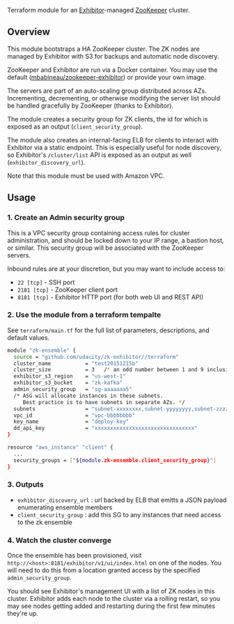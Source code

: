 Terraform module for an [Exhibitor](https://github.com/Netflix/exhibitor)-managed [ZooKeeper](http://zookeeper.apache.org/) cluster.

## Overview

This module bootstraps a HA ZooKeeper cluster. The ZK nodes are managed by Exhibitor with S3 for backups and automatic node discovery.

ZooKeeper and Exhibitor are run via a Docker container. You may use the default ([mbabineau/zookeeper-exhibitor](https://hub.docker.com/r/udacity/zk-exhibitor)) or provide your own image.

The servers are part of an auto-scaling group distributed across AZs. Incrementing, decrementing, or otherwise modifying the server list should be handled gracefully by ZooKeeper (thanks to Exhibitor).

The module creates a security group for ZK clients, the id for which is exposed as an output (`client_security_group`).

The module also creates an internal-facing ELB for clients to interact with Exhibitor via a static endpoint. This is especially useful for node discovery, so Exhibitor's `/cluster/list` API is exposed as an output as well (`exhibitor_discovery_url`).

Note that this module must be used with Amazon VPC.

## Usage

### 1. Create an Admin security group
This is a VPC security group containing access rules for cluster administration, and should be locked down to your IP range, a bastion host, or similar. This security group will be associated with the ZooKeeper servers.

Inbound rules are at your discretion, but you may want to include access to:
* `22 [tcp]` - SSH port
* `2181 [tcp]` - ZooKeeper client port
* `8181 [tcp]` - Exhibitor HTTP port (for both web UI and REST API)

### 2. Use the module from a terraform tempalte
See `terraform/main.tf` for the full list of parameters, descriptions, and default values.

```bash
module "zk-ensemble" {
  source = "github.com/udacity/zk-exhibitor//terraform"
  cluster_name           = "test20151215b"
  cluster_size           = 3   /* an odd number between 1 and 9 inclusive */
  exhibitor_s3_region    = "us-west-1"
  exhibitor_s3_bucket    = "zk-kafka"
  admin_security_group   = "sg-aaaaaaa5"
  /* ASG will allocate instances in these subnets.
     Best practice is to have subnets in separate AZs. */
  subnets                = "subnet-xxxxxxxx,subnet-yyyyyyyy,subnet-zzzzzzzz"
  vpc_id                 = "vpc-bbbbbbbb"
  key_name               = "deploy-key"
  dd_api_key             = "xxxxxxxxxxxxxxxxxxxxxxxxxxxxxxxx"
}

resource "aws_instance" "client" {
  ...
  security_groups = ["${module.zk-ensemble.client_security_group}"]
}
```
### 3. Outputs
* `exhibitor_discovery_url` : url backed by ELB that emitts a JSON payload enumerating ensemble members
* `client_security_group`   : add this SG to any instances that need access to the zk ensemble

### 4. Watch the cluster converge
Once the ensemble has been provisioned, visit `http://<host>:8181/exhibitor/v1/ui/index.html` on one of the nodes. You will need to do this from a location granted access by the specified `admin_security_group`.

You should see Exhibitor's management UI with a list of ZK nodes in this cluster. Exhibitor adds each node to the cluster via a rolling restart, so you may see nodes getting added and restarting during the first few minutes they're up.
